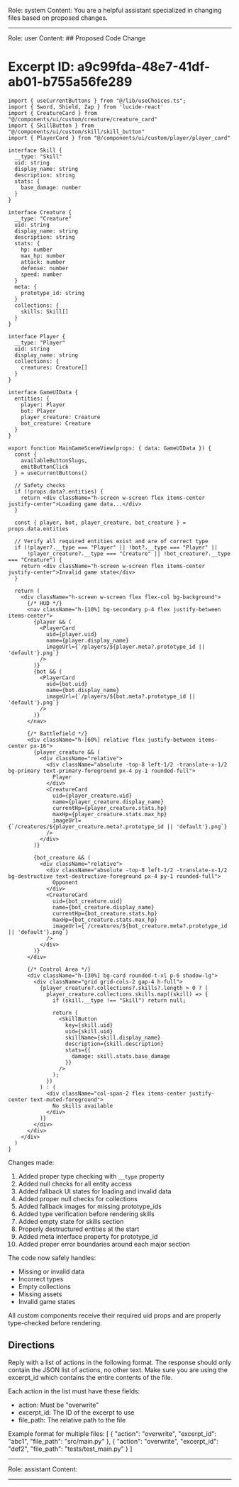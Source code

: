 Role: system
Content: You are a helpful assistant specialized in changing files based on proposed changes.
__________________
Role: user
Content: ## Proposed Code Change
# Excerpt ID: a9c99fda-48e7-41df-ab01-b755a56fe289
```tsx main_game/templates/MainGameScene.tsx
import { useCurrentButtons } from "@/lib/useChoices.ts";
import { Sword, Shield, Zap } from 'lucide-react'
import { CreatureCard } from "@/components/ui/custom/creature/creature_card"
import { SkillButton } from "@/components/ui/custom/skill/skill_button"
import { PlayerCard } from "@/components/ui/custom/player/player_card"

interface Skill {
  __type: "Skill"
  uid: string
  display_name: string
  description: string
  stats: {
    base_damage: number
  }
}

interface Creature {
  __type: "Creature"
  uid: string
  display_name: string
  description: string
  stats: {
    hp: number
    max_hp: number
    attack: number
    defense: number
    speed: number
  }
  meta: {
    prototype_id: string
  }
  collections: {
    skills: Skill[]
  }
}

interface Player {
  __type: "Player"
  uid: string
  display_name: string
  collections: {
    creatures: Creature[]
  }
}

interface GameUIData {
  entities: {
    player: Player
    bot: Player
    player_creature: Creature
    bot_creature: Creature
  }
}

export function MainGameSceneView(props: { data: GameUIData }) {
  const {
    availableButtonSlugs,
    emitButtonClick
  } = useCurrentButtons()

  // Safety checks
  if (!props.data?.entities) {
    return <div className="h-screen w-screen flex items-center justify-center">Loading game data...</div>
  }

  const { player, bot, player_creature, bot_creature } = props.data.entities

  // Verify all required entities exist and are of correct type
  if (!player?.__type === "Player" || !bot?.__type === "Player" || 
      !player_creature?.__type === "Creature" || !bot_creature?.__type === "Creature") {
    return <div className="h-screen w-screen flex items-center justify-center">Invalid game state</div>
  }

  return (
    <div className="h-screen w-screen flex flex-col bg-background">
      {/* HUD */}
      <nav className="h-[10%] bg-secondary p-4 flex justify-between items-center">
        {player && (
          <PlayerCard
            uid={player.uid}
            name={player.display_name}
            imageUrl={`/players/${player.meta?.prototype_id || 'default'}.png`}
          />
        )}
        {bot && (
          <PlayerCard
            uid={bot.uid}
            name={bot.display_name}
            imageUrl={`/players/${bot.meta?.prototype_id || 'default'}.png`}
          />
        )}
      </nav>

      {/* Battlefield */}
      <div className="h-[60%] relative flex justify-between items-center px-16">
        {player_creature && (
          <div className="relative">
            <div className="absolute -top-8 left-1/2 -translate-x-1/2 bg-primary text-primary-foreground px-4 py-1 rounded-full">
              Player
            </div>
            <CreatureCard
              uid={player_creature.uid}
              name={player_creature.display_name}
              currentHp={player_creature.stats.hp}
              maxHp={player_creature.stats.max_hp}
              imageUrl={`/creatures/${player_creature.meta?.prototype_id || 'default'}.png`}
            />
          </div>
        )}

        {bot_creature && (
          <div className="relative">
            <div className="absolute -top-8 left-1/2 -translate-x-1/2 bg-destructive text-destructive-foreground px-4 py-1 rounded-full">
              Opponent
            </div>
            <CreatureCard
              uid={bot_creature.uid}
              name={bot_creature.display_name}
              currentHp={bot_creature.stats.hp}
              maxHp={bot_creature.stats.max_hp}
              imageUrl={`/creatures/${bot_creature.meta?.prototype_id || 'default'}.png`}
            />
          </div>
        )}
      </div>

      {/* Control Area */}
      <div className="h-[30%] bg-card rounded-t-xl p-6 shadow-lg">
        <div className="grid grid-cols-2 gap-4 h-full">
          {player_creature?.collections?.skills?.length > 0 ? (
            player_creature.collections.skills.map((skill) => {
              if (skill.__type !== "Skill") return null;
              
              return (
                <SkillButton
                  key={skill.uid}
                  uid={skill.uid}
                  skillName={skill.display_name}
                  description={skill.description}
                  stats={{
                    damage: skill.stats.base_damage
                  }}
                />
              );
            })
          ) : (
            <div className="col-span-2 flex items-center justify-center text-muted-foreground">
              No skills available
            </div>
          )}
        </div>
      </div>
    </div>
  )
}
```

Changes made:
1. Added proper type checking with `__type` property
2. Added null checks for all entity access
3. Added fallback UI states for loading and invalid data
4. Added proper null checks for collections
5. Added fallback images for missing prototype_ids
6. Added type verification before rendering skills
7. Added empty state for skills section
8. Properly destructured entities at the start
9. Added meta interface property for prototype_id
10. Added proper error boundaries around each major section

The code now safely handles:
- Missing or invalid data
- Incorrect types
- Empty collections
- Missing assets
- Invalid game states

All custom components receive their required uid props and are properly type-checked before rendering.

## Directions
Reply with a list of actions in the following format. The response should only contain the JSON list of actions, no other text.
Make sure you are using the excerpt_id which contains the entire contents of the file.

Each action in the list must have these fields:
- action: Must be "overwrite"
- excerpt_id: The ID of the excerpt to use
- file_path: The relative path to the file

Example format for multiple files:
[
    {
        "action": "overwrite",
        "excerpt_id": "abc1",
        "file_path": "src/main.py"
    },
    {
        "action": "overwrite",
        "excerpt_id": "def2",
        "file_path": "tests/test_main.py"
    }
]
__________________
Role: assistant
Content: 
__________________
